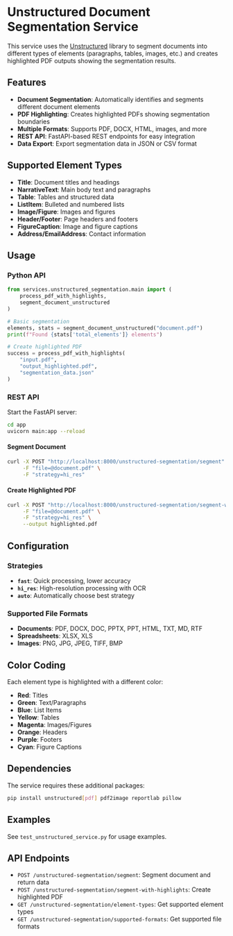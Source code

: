 # Unstructured Document Segmentation Service

This service uses the [Unstructured](https://github.com/Unstructured-IO/unstructured) library to segment documents into different types of elements (paragraphs, tables, images, etc.) and creates highlighted PDF outputs showing the segmentation results.

## Features

- **Document Segmentation**: Automatically identifies and segments different document elements
- **PDF Highlighting**: Creates highlighted PDFs showing segmentation boundaries
- **Multiple Formats**: Supports PDF, DOCX, HTML, images, and more
- **REST API**: FastAPI-based REST endpoints for easy integration
- **Data Export**: Export segmentation data in JSON or CSV format

## Supported Element Types

- **Title**: Document titles and headings
- **NarrativeText**: Main body text and paragraphs  
- **Table**: Tables and structured data
- **ListItem**: Bulleted and numbered lists
- **Image/Figure**: Images and figures
- **Header/Footer**: Page headers and footers
- **FigureCaption**: Image and figure captions
- **Address/EmailAddress**: Contact information

## Usage

### Python API

```python
from services.unstructured_segmentation.main import (
    process_pdf_with_highlights,
    segment_document_unstructured
)

# Basic segmentation
elements, stats = segment_document_unstructured("document.pdf")
print(f"Found {stats['total_elements']} elements")

# Create highlighted PDF
success = process_pdf_with_highlights(
    "input.pdf",
    "output_highlighted.pdf", 
    "segmentation_data.json"
)
```

### REST API

Start the FastAPI server:
```bash
cd app
uvicorn main:app --reload
```

#### Segment Document
```bash
curl -X POST "http://localhost:8000/unstructured-segmentation/segment" \
     -F "file=@document.pdf" \
     -F "strategy=hi_res"
```

#### Create Highlighted PDF
```bash
curl -X POST "http://localhost:8000/unstructured-segmentation/segment-with-highlights" \
     -F "file=@document.pdf" \
     -F "strategy=hi_res" \
     --output highlighted.pdf
```

## Configuration

### Strategies

- **`fast`**: Quick processing, lower accuracy
- **`hi_res`**: High-resolution processing with OCR
- **`auto`**: Automatically choose best strategy

### Supported File Formats

- **Documents**: PDF, DOCX, DOC, PPTX, PPT, HTML, TXT, MD, RTF
- **Spreadsheets**: XLSX, XLS  
- **Images**: PNG, JPG, JPEG, TIFF, BMP

## Color Coding

Each element type is highlighted with a different color:

- **Red**: Titles
- **Green**: Text/Paragraphs
- **Blue**: List Items
- **Yellow**: Tables
- **Magenta**: Images/Figures
- **Orange**: Headers
- **Purple**: Footers
- **Cyan**: Figure Captions

## Dependencies

The service requires these additional packages:
```bash
pip install unstructured[pdf] pdf2image reportlab pillow
```

## Examples

See `test_unstructured_service.py` for usage examples.

## API Endpoints

- `POST /unstructured-segmentation/segment`: Segment document and return data
- `POST /unstructured-segmentation/segment-with-highlights`: Create highlighted PDF
- `GET /unstructured-segmentation/element-types`: Get supported element types
- `GET /unstructured-segmentation/supported-formats`: Get supported file formats 